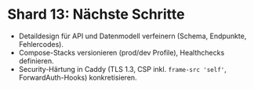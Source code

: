 # Shard 13: Nächste Schritte

- Detaildesign für API und Datenmodell verfeinern (Schema, Endpunkte, Fehlercodes).
- Compose-Stacks versionieren (prod/dev Profile), Healthchecks definieren.
- Security-Härtung in Caddy (TLS 1.3, CSP inkl. `frame-src 'self'`, ForwardAuth-Hooks) konkretisieren.
